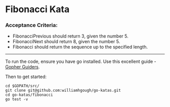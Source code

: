 # Fibonacci Kata


### Acceptance Criteria:
* FibonacciPrevious should return 3, given the number 5.
* FibonacciNext should return 8, given the number 5.
* Fibonacci should return the sequence up to the specified length.

---

To run the code, ensure you have go installed. Use this excellent guide - [Gopher Guiders](http://gopherguides.com/before-you-come-to-class).

Then to get started:
```
cd $GOPATH/src/
git clone git@github.com:williamhgough/go-katas.git
cd go-katas/fibonacci
go test -v
```